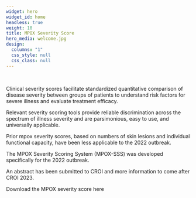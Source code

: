 ```yaml
---
widget: hero
widget_id: home
headless: true
weight: 10
title: MPOX Severity Score
hero_media: welcome.jpg
design:
  columns: "1"
  css_style: null
  css_class: null
---
```

<br>

Clinical severity scores facilitate standardized quantitative comparison of disease severity between groups of patients to understand risk factors for severe illness and evaluate treatment efficacy. 

Relevant severity scoring tools provide reliable discrimination across the spectrum of illness severity and are parsimonious, easy to use, and universally applicable. 

Prior mpox severity scores, based on numbers of skin lesions and individual functional capacity, have been less applicable to the 2022 outbreak.

The MPOX Severity Scoring System (MPOX-SSS) was developed specifically for the 2022 outbreak. 

A﻿n abstract has been submitted to CROI and more information to come after CROI 2023.

D﻿ownload the MPOX severity score here